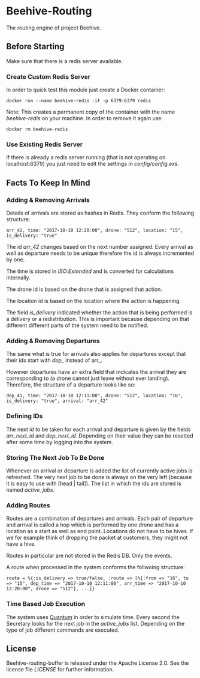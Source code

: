 # Beehive-Routing
The routing engine of project Beehive.



## Before Starting
Make sure that there is a redis server available.

### Create Custom Redis Server
In order to quick test this module just create a Docker container:
```
docker run --name beehive-redis -it -p 6379:6379 redis
```
Note: This creates a permanent copy of the container with the name _beehive-redis_ on your machine. In order to remove it again use:
```
docker rm beehive-redis
```

### Use Existing Redis Server
If there is already a redis server running (that is not operating on localhost:6379) you just need to edit the settings in *config/config.exs*.

## Facts To Keep In Mind

### Adding & Removing Arrivals

Details of arrivals are stored as hashes in Redis. They conform the following structure:

```
arr_42, time: "2017-10-10 12:20:00", drone: "512", location: "15", is_delivery: "true"
```

The id *arr_42* changes based on the next number assigned. Every arrival as well as departure needs to be unique therefore the id is always incremented by one.

The time is stored in *ISO:Extended* and is converted for calculations internally.

The drone id is based on the drone that is assigned that action.

The location id is based on the location where the action is happening.

The field *is_delivery* indicated whether the action that is being performed is a delivery or a redistribution. This is important because depending on that different different parts of the system need to be notified.

### Adding & Removing Departures

The same what is true for arrivals also applies for departures except that their ids start with *dep_* instead of arr_.

However departures have an extra field that indicates the arrival they are corresponding to (a drone cannot just leave without ever landing). Therefore, the structure of a departure looks like so:

```
dep_41, time: "2017-10-10 12:11:00", drone: "512", location: "16", is_delivery: "true", arrival: "arr_42"
```

### Defining IDs

The next id to be taken for each arrival and departure is given by the fields *arr_next_id* and *dep_next_id*. Depending on their value they can be resetted after some time by logging into the system.

### Storing The Next Job To Be Done

Whenever an arrival or departure is added the list of currently active jobs is refreshed. The very next job to be done is always on the very left (because it is easy to use with [head | tail]). The list in which the ids are stored is named *active_jobs*.

### Adding Routes

Routes are a combination of departures and arrivals. Each pair of departure and arrival is called a hop which is performed by one drone and has a location as a start as well as end point. Locations do not have to be hives. If we for example think of dropping the packet at customers, they might not have a hive.

Routes in particular are not stored in the Redis DB. Only the events.

A route when processed in the system conforms the follwoing structure:

```
route = %{:is_delivery => true/false, :route => [%{:from => "16", to => "15", dep_time => "2017-10-10 12:11:00", arr_time => "2017-10-10 12:20:00", drone => "512"}, ...]}
```

### Time Based Job Execution

The system uses [Quantum](https://github.com/c-rack/quantum-elixir) in order to simulate time. Every second the Secretary looks for the next job in the *active_jobs* list. Depending on the type of job different commands are executed.

## License
Beehive-routing-buffer is released under the Apache License 2.0. See the license file _LICENSE_ for further information.
